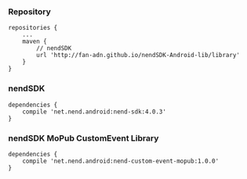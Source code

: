 ### Repository

```
repositories {
    ...
    maven {
        // nendSDK
        url 'http://fan-adn.github.io/nendSDK-Android-lib/library'
    }
}
```

### nendSDK

```
dependencies {
    compile 'net.nend.android:nend-sdk:4.0.3'
}
```

### nendSDK MoPub CustomEvent Library

```
dependencies {
    compile 'net.nend.android:nend-custom-event-mopub:1.0.0'
}
```
